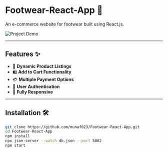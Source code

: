 # Footwear-React-App 🚀

An e-commerce website for footwear built using React.js.

![Project Demo](https://footwear-react-app.vercel.app/)

---

## Features ✨

- 🛒 **Dynamic Product Listings**
- 🛍️ **Add to Cart Functionality**
- 💳 **Multiple Payment Options**
- 🔐 **User Authentication**
- 📱 **Fully Responsive**

---

## Installation 🛠️

```bash
git clone https://github.com/munaf023/Footwear-React-App.git
cd Footwear-React-App
npm install
npx json-server --watch db.json --port 5002
npm start
